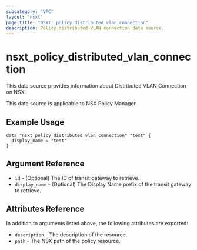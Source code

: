```yaml
---
subcategory: "VPC"
layout: "nsxt"
page_title: "NSXT: policy_distributed_vlan_connection"
description: Policy distributed VLAN connection data source.
---
```


# nsxt_policy_distributed_vlan_connection

This data source provides information about Distributed VLAN Connection on NSX.

This data source is applicable to NSX Policy Manager.

## Example Usage

```hcl
data "nsxt_policy_distributed_vlan_connection" "test" {
  display_name = "test"
}
```

## Argument Reference

* `id` - (Optional) The ID of transit gateway to retrieve.
* `display_name` - (Optional) The Display Name prefix of the transit gateway to retrieve.

## Attributes Reference

In addition to arguments listed above, the following attributes are exported:

* `description` - The description of the resource.
* `path` - The NSX path of the policy resource.
